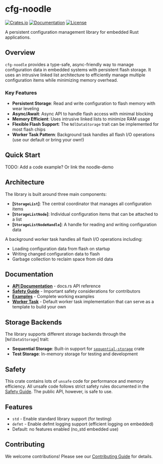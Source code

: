 # cfg-noodle

[![Crates.io](https://img.shields.io/crates/v/cfg-noodle.svg)](https://crates.io/crates/cfg-noodle)
[![Documentation](https://docs.rs/cfg-noodle/badge.svg)](https://docs.rs/cfg-noodle)
[![License](https://img.shields.io/badge/license-MIT-blue.svg)](https://github.com/tweedegolf/cfg-noodle#license)

A persistent configuration management library for embedded Rust applications.

## Overview

`cfg-noodle` provides a type-safe, async-friendly way to manage configuration data in embedded systems with persistent flash storage. It uses an intrusive linked list architecture to efficiently manage multiple configuration items while minimizing memory overhead.

### Key Features

- **Persistent Storage**: Read and write configuration to flash memory with wear leveling
- **Async/Await**: Async API to handle flash access with minimal blocking
- **Memory Efficient**: Uses intrusive linked lists to minimize RAM usage
- **Flexible Flash Support**: The `NdlDataStorage` trait can be implemented for most flash chips
- **Worker Task Pattern**: Background task handles all flash I/O operations (use our default or bring your own!)

## Quick Start

TODO: Add a code example? Or link the noodle-demo

## Architecture

The library is built around three main components:

- **[`StorageList`]**: The central coordinator that manages all configuration items
- **[`StorageListNode`]**: Individual configuration items that can be attached to a list  
- **[`StorageListNodeHandle`]**: A handle for reading and writing configuration data

A background worker task handles all flash I/O operations including:
- Loading configuration data from flash on startup
- Writing changed configuration data to flash
- Garbage collection to reclaim space from old data

## Documentation

- **[API Documentation](https://docs.rs/cfg-noodle)** - docs.rs API reference
- **[Safety Guide](https://docs.rs/cfg-noodle/latest/cfg_noodle/safety_guide/)** - Important safety considerations for contributors
- **[Examples](examples/)** - Complete working examples
- **[Worker Task](https://docs.rs/cfg-noodle/latest/cfg_noodle/worker_task/)** - Default worker task implementation that can serve as a template to build your own

## Storage Backends

The library supports different storage backends through the [`NdlDataStorage`] trait:

- **Sequential Storage**: Built-in support for [`sequential-storage`](https://github.com/tweedegolf/sequential-storage) crate
- **Test Storage**: In-memory storage for testing and development

## Safety

This crate contains lots of `unsafe` code for performance and memory efficiency.
All unsafe code follows strict safety rules documented in the [Safety Guide](https://docs.rs/cfg-noodle/latest/cfg_noodle/safety_guide/). 
The public API, however, is safe to use.

## Features

- `std` - Enable standard library support (for testing)
- `defmt` - Enable defmt logging support (efficient logging on embedded)
- Default: no features enabled (no_std embedded use)

## Contributing

We welcome contributions! Please see our [Contributing Guide](CONTRIBUTING.md) for details.